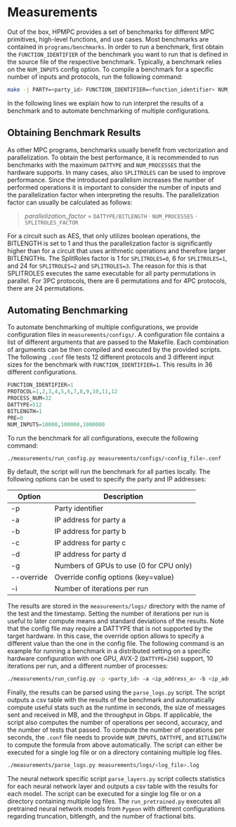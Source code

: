 # Measurements

Out of the box, HPMPC provides a set of benchmarks for different MPC primitives, high-level functions, and use cases. 
Most benchmarks are contained in `programs/benchmarks`. 
In order to run a benchmark, first obtain the `FUNCTION_IDENTIFIER` of the benchmark you want to run that is defined in the source file of the respective benchmark.
Typically, a benchmark relies on the `NUM_INPUTS` config option.
To compile a benchmark for a specific number of inputs and protocols, run the following command:
```bash
make -j PARTY=<party_id> FUNCTION_IDENTIFIER=<function_identifier> NUM_INPUTS=<num_inputs>
```
In the following lines we explain how to run interpret the results of a benchmark and to automate benchmarking of multiple configurations.

## Obtaining Benchmark Results

As other MPC programs, benchmarks usually benefit from vectorization and parallelization.
To obtain the best performance, it is recommended to run benchmarks with the maximum `DATTYPE` and `NUM_PROCESSES` that the hardware supports. In many cases, also `SPLITROLES` can be used to improve performance.
Since the introduced parallelism increases the number of performed operations it is important to consider the number of inputs and the parallelization factor when interpreting the results.
The parallelization factor can usually be calculated as follows:
> *parallelization_factor* $=$ `DATTYPE/BITLENGTH` $\cdot$ `NUM_PROCESSES` $\cdot$ `SPLITROLES_FACTOR`

For a circuit such as AES, that only utilizes boolean operations, the BITLENGTH is set to 1 and thus the parallelization factor is significantly higher than for a circuit that uses arithmetic operations and therefore larger BITLENGTHs.
The SplitRoles factor is 1 for `SPLITROLES=0`, 6 for `SPLITROLES=1`, and 24 for `SPLITROLES=2` and `SPLITROLES=3`.
The reason for this is that SPLITROLES executes the same executable for all party permutations in parallel. For 3PC protocols, there are 6 permutations and for 4PC protocols, there are 24 permutations.

## Automating Benchmarking

To automate benchmarking of multiple configurations, we provide configuration files in `measurements/configs/`.
A configuration file contains a list of different arguments that are passed to the Makefile. 
Each combination of arguments can be then compiled and executed by the provided scripts.
The following `.conf` file tests 12 different protocols and 3 different input sizes for the benchmark with `FUNCTION_IDENTIFIER=1`. This results in 36 different configurations.
```py
FUNCTION_IDENTIFIER=1
PROTOCOL=1,2,3,4,5,6,7,8,9,10,11,12
PROCESS_NUM=32
DATTYPE=512
BITLENGTH=1
PRE=0
NUM_INPUTS=10000,100000,1000000
```

To run the benchmark for all configurations, execute the following command:
```bash
./measurements/run_config.py measurements/configs/<config_file>.conf
```
By default, the script will run the benchmark for all parties locally. The following options can be used to specify the party and IP addresses:

| Option | Description |
| --- | --- |
| -p | Party identifier |
| -a | IP address for party a |
| -b | IP address for party b |
| -c | IP address for party c |
| -d | IP address for party d |
| -g | Numbers of GPUs to use (0 for CPU only) |
| --override | Override config options (key=value) |
| -i | Number of iterations per run |

The results are stored in the `measurements/logs/` directory with the name of the test and the timestamp. 
Setting the number of iterations per run is useful to later compute means and standard deviations of the results. 
Note that the config file may require a DATTYPE that is not supported by the target hardware. In this case, the override option allows to specify a different value than the one in the config file.
The following command is an example for running a benchmark in a distributed setting on a specific hardware configuration with one GPU, AVX-2 (`DATTYPE=256`) support, 10 iterations per run, and a different number of processes:

```bash
./measurements/run_config.py -p <party_id> -a <ip_address_a> -b <ip_address_b> -c <ip_address_c> -d <ip_address_d> -g 1 -i 10 measurements/configs/<config_file>.conf --override DATTYPE=256 PROCESS_NUM=12,24
```

Finally, the results can be parsed using the `parse_logs.py` script. The script outputs a csv table with the results of the benchmark and automatically compute useful stats such as the runtime in seconds, the size of messages sent and received in MB, and the throughput in Gbps. If applicable, the script also computes the number of operations per second, accuracy, and the number of tests that passed.
To compute the number of operations per seconds, the `.conf` file needs to provide `NUM_INPUTS`, `DATTYPE`, and `BITLENGTH` to compute the formula from above automatically.
The script can either be executed for a single log file or on a directory containing multiple log files.

```bash
./measurements/parse_logs.py measurements/logs/<log_file>.log
```

The neural network specific script `parse_layers.py` script collects statistics for each neural network layer and outputs a csv table with the results for each model. The script can be executed for a single log file or on a directory containing multiple log files.
The `run_pretrained.py` executes all pretrained neural network models from `Pygeon` with different configurations regarding truncation, bitlength, and the number of fractional bits.

